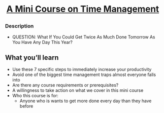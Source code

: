 <h1 align="center"> 

  [A Mini Course on Time Management](https://www.udemy.com/course/manageyourtime/learn/lecture/4770560) 

</h1>

### Description
- QUESTION: What If You Could Get Twice As Much Done Tomorrow As You Have Any Day This Year?

## What you’ll learn
- Use these 7 specific steps to immediately increase your productivity
- Avoid one of the biggest time management traps almost everyone falls into
- Are there any course requirements or prerequisites?
- A willingness to take action on what we cover in this mini course
- Who this course is for:
  - Anyone who is wants to get more done every day than they have before
